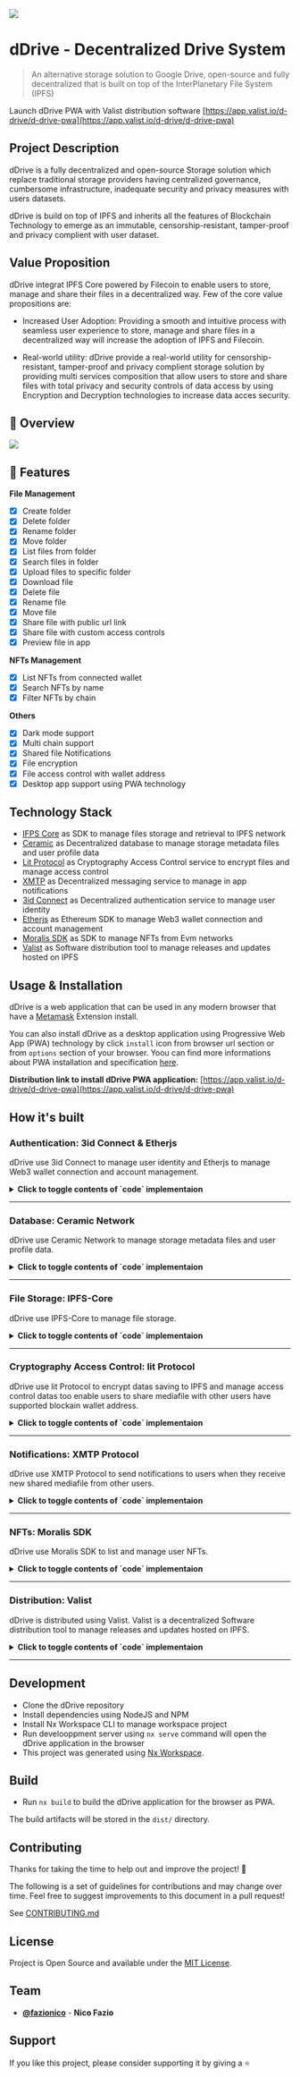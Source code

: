 <img src="./apps/browser/src/assets/icons/icon-72x72.png" />


# dDrive - Decentralized Drive System 

> An alternative storage solution to Google Drive, open-source and fully decentralized that is built on top of the InterPlanetary File System (IPFS) 

Launch dDrive PWA with Valist distribution software [https://app.valist.io/d-drive/d-drive-pwa](https://app.valist.io/d-drive/d-drive-pwa)

## Project Description
dDrive is a fully decentralized and open-source Storage solution which replace traditional storage providers having centralized governance, cumbersome infrastructure, inadequate security and privacy measures with users datasets. 

dDrive is build on top of IPFS and inherits all the features of Blockchain Technology to emerge as an immutable, censorship-resistant, tamper-proof and privacy complient with user dataset.

## Value Proposition
dDrive integrat IPFS Core powered by Filecoin to enable users to store, manage and share their files in a decentralized way. Few of the core value propositions are:

- Increased User Adoption: 
  Providing a smooth and intuitive process with seamless user experience to store, manage and share files in a decentralized way will increase the adoption of IPFS and Filecoin.

- Real-world utility: 
  dDrive provide a real-world utility for censorship-resistant, tamper-proof and privacy complient storage solution by providing multi services composition that allow users to store and share files with total privacy and security controls of data access by using Encryption and Decryption technologies to increase data acces security.

## 👀 Overview

<img src="./ddrive-screenshot-001.png" />

## 🚀 Features

**File Management**

  - [x] Create folder
  - [x] Delete folder
  - [x] Rename folder
  - [x] Move folder
  - [x] List files from folder
  - [x] Search files in folder
  - [x] Upload files to specific folder
  - [x] Download file
  - [x] Delete file
  - [x] Rename file
  - [x] Move file
  - [x] Share file with public url link
  - [x] Share file with custom access controls
  - [x] Preview file in app

**NFTs Management**

  - [x] List NFTs from connected wallet
  - [x] Search NFTs by name
  - [x] Filter NFTs by chain

**Others**

  - [x] Dark mode support
  - [x] Multi chain support
  - [x] Shared file Notifications
  - [x] File encryption 
  - [x] File access control with wallet address
  - [x] Desktop app support using PWA technology

## Technology Stack

- [IFPS Core](./apps/browser/src/app/services/ipfs.service.ts) as SDK to manage files storage and retrieval to IPFS network
- [Ceramic](./apps/browser/src/app/services/ceramic.service.ts) as Decentralized database to manage storage metadata files and user profile data
- [Lit Protocol](./apps/browser/src/app/services/lit.service.ts) as Cryptography Access Control service to encrypt files and manage access control
- [XMTP](./apps/browser/src/app/services/xmtp.service.ts) as Decentralized messaging service to manage in app notifications
- [3id Connect](./apps/browser/src/app/services/did.service.ts) as Decentralized authentication service to manage user identity
- [Etherjs](./apps/browser/src/app/services/did.service.ts) as Ethereum SDK to manage Web3 wallet connection and account management 
- [Moralis SDK](./apps/browser/src/app/services/nft.services.ts) as SDK to manage NFTs from Evm networks
- [Valist](.github/workflows/actions.yml) as Software distribution tool to manage releases and updates hosted on IPFS

## Usage & Installation

dDrive is a web application that can be used in any modern browser that have a [Metamask](https://metamask.io/download.html) Extension install. 

You can also install dDrive as a desktop application using Progressive Web App (PWA) technology by click `install` icon from browser url section or from `options` section of your browser. Yoou can find more informations about PWA installation and specification [here](https://developer.mozilla.org/en-US/docs/Web/Progressive_web_apps/Add_to_home_screen).

**Distribution link to install dDrive PWA application:** [https://app.valist.io/d-drive/d-drive-pwa](https://app.valist.io/d-drive/d-drive-pwa)

## How it's built

### Authentication: 3id Connect & Etherjs

dDrive use 3id Connect to manage user identity and Etherjs to manage Web3 wallet connection and account management. 

<details>
  <summary><b>Click to toggle contents of `code` implementaion</b></summary>

  ```typescript
  export class DIDService {

    async init(ethereumProvider: any) { 
      if (this.did) {
        return this.did;
      }
      this.web3Provider = new ethers.providers.Web3Provider(ethereumProvider, 'any');
      // Request accounts from the Ethereum provider
      const accounts = await this.web3Provider
        .send('eth_requestAccounts', [])
        .catch((err: any) => {
          throw `Error during Web3 Authetication: ${err?.message||'Unknown error'}`;
        });
      if ((accounts?.length||0) === 0) {
        throw 'No accounts found. Please unlock your Ethereum account, refresh the page and try again.';
      }
      // listen event from provider
      this._listenEvent(this.web3Provider);
      const { chainId =  (await this.web3Provider?.getNetwork())?.chainId} = (this.web3Provider.provider as any);
      if (!chainId) {
        throw 'No chainId found. Please unlock your Ethereum account, refresh the page and try again.';
      }
      console.log('[INFO] chainId: ', chainId);    
      this.chainId$.next(chainId.replace('0x', ''));
      // Create an EthereumAuthProvider using the Ethereum provider and requested account
      const account: string = accounts[0];
      this.accountId$.next(account);
      this.did = new DID();
      return this.did;
    }

    async connect() {
      const authProvider = new EthereumAuthProvider(this.web3Provider.provider, this.accountId$.value);
      // Connect the created EthereumAuthProvider to the 3ID Connect instance so it can be used to
      // generate the authentication secret
      const threeID = new ThreeIdConnect()
      await threeID.connect(authProvider);
      // Set the DID provider from the 3ID Connect instance
      this.did.setProvider(threeID.getDidProvider());
    }
  }
  ```

  >  full implementation can be found here: [./apps/browser/src/app/services/did.service.ts](./apps/browser/src/app/services/did.service.ts)

</details>
<hr/>

### Database: Ceramic Network

dDrive use Ceramic Network to manage storage metadata files and user profile data.

<details>
  <summary><b>Click to toggle contents of `code` implementaion</b></summary>

  ```typescript
  export class CeramicService {

    private readonly _db: CeramicClient = new CeramicClient(environment.ceramic.apiHost);
    private readonly _datastore: DIDDataStore = new DIDDataStore({ ceramic: this._db, model: this._getAliases() });
  

    async getAll() {
      if (!this._db?.did) {
        throw 'No DID found';
      }
      const {dDrive: {documentID = null} = {}} = await this._getProfileFromCeramic()||{};
      if (!documentID) {
        throw new Error('No documentID found');
      }
      this._mainDocuumentId = documentID;
      const datas = await this.getData(documentID);
      return datas;
    }

    async saveData(data: {
      [key: string|number]: any;
    }) {
      if (!this._db?.did) {
        throw 'No DID found';
      }
      const doc = await TileDocument.create(this._db, data);
      const _id = doc.id.toString();
      // The stream ID of the created document can then be accessed as the `id` property
      return {_id};
    }

    async updateData(data: {
      [key: string|number]: any;
    }, docId?: string) {
      if (!data?.['_id'] && !docId) {
        throw new Error('No _id found');
      }
      if (!this._db?.did) {
        throw 'No DID found';
      }
      data['lastModifiedIsoDateTime'] =  new Date().toISOString();
      const doc = await TileDocument.load(this._db, docId||data['_id']);
      await doc.update(data);
      return {
        ...doc.content as any,
      };
    }

    async getData(key: string) {
      if (!this._db?.did) {
        throw 'No DID found';
      }
      const doc = await TileDocument.load(this._db, key);
      return {
        ...doc.content as any,
        _id: doc.id.toString()
      };
    }

    async updateUserProfil(value: Partial<IUserProfil>) {
      if (!this._db?.did) {
        throw 'No DID found';
      }
      const {dDrive: {documentID = null, ...previousProfilData} = {}} = await this._getProfileFromCeramic()||{};
      if (!documentID) {
        throw new Error('No documentID found');
      }
      // save the document `id` to the profile data
      const dDrive: IUserProfil = {
        ...previousProfilData,
        ...value,
        latestConnectionISODatetime: new Date().toISOString(),
        documentID,
      } as IUserProfil;
      const updatedProfil = { dDrive };
      await this._datastore.merge('BasicProfile', updatedProfil);
      return updatedProfil;
    }
   
    private async _setupProfile() {
      // create Document to store all files data
      const doc = await TileDocument.create(this._db, {
        files: [],
        lastModifiedIsoDateTime: new Date().toISOString()
      });
      // save the document `id` to the profile data
      const dDrive: IUserProfil = {
        latestConnectionISODatetime: new Date().toISOString(),
        creationISODatetime: new Date().toISOString(),
        documentID: doc.id.toString(),
      };
      await this._datastore.merge('BasicProfile', { dDrive });
      return dDrive;
    }
  }
  ```
  
  > full implementation can be found here: [./apps/browser/src/app/services/ceramic.service.ts](./apps/browser/src/app/services/ceramic.service.ts)
  
</details> 
<hr/>

### File Storage: IPFS-Core

dDrive use IPFS-Core to manage file storage.

<details>
  <summary><b>Click to toggle contents of `code` implementaion</b></summary>

  ```typescript
  export class IPFSService {
    private _ipfsNode!: IPFS;

    async disconect() {
      if (this._ipfsNode) {
        await this._ipfsNode.stop();
      }
    }

    async add(file: File | Blob) {
      if (!this._ipfsNode) {
        this._ipfsNode = await create();
      }
      const nodeIsOnline = this._ipfsNode.isOnline();
      if (!nodeIsOnline) {
        throw new Error('IPFS node is not online');
      }
      const { cid } = await this._ipfsNode.add(file, {
        timeout: 10000,
        preload: true,
        progress: (prog) => console.log(`received: ${prog}`),
      });
      // default cll pin method
      await this.pin(cid.toString());
      return {
        cid: cid.toString()
      };
    }

    async pin(cid: string) {
      if (!this._ipfsNode) {
        this._ipfsNode = await create();
      }
      const nodeIsOnline = this._ipfsNode.isOnline();
      if (!nodeIsOnline) {
        throw new Error('IPFS node is not online');
      }
      await this._ipfsNode.pin.add(cid, {
        timeout: 10000,
      });
    }

    async unpin(cid: string) {
      if (!this._ipfsNode) {
        this._ipfsNode = await create();
      }
      const nodeIsOnline = this._ipfsNode.isOnline();
      if (!nodeIsOnline) {
        throw new Error('IPFS node is not online');
      }
      await this._ipfsNode.pin.rm(cid, {
        timeout: 10000,
      });
    }

    async getFromCID(cid: string, type?: string): Promise<File> {
      if (!this._ipfsNode) {
        this._ipfsNode = await create();
      }
      const nodeIsOnline = this._ipfsNode.isOnline();
      if (!nodeIsOnline) {
        throw new Error('IPFS node is not online');
      }
      const asyncUint8Array = this._ipfsNode.cat(cid, {
        timeout: 10000,
        preload: true,
      });
      const blobsPart = [];
      for await (const chunk of asyncUint8Array) {
        blobsPart.push(chunk);
      }
      const file = new File(blobsPart, cid, { type });
      return file;
    }
  }
  ```

  > full implementation can be found here: [./apps/browser/src/app/services/ipfs.service.ts](./apps/browser/src/app/services/ipfs.service.ts)
  
</details>
<hr/>

### Cryptography Access Control: lit Protocol

dDrive use lit Protocol to encrypt datas saving to IPFS and manage access control datas too enable users to share mediafile with other users have supported blockain wallet address.

<details>
  <summary><b>Click to toggle contents of `code` implementaion</b></summary>

  ```typescript
  export class LitService {

    private async _connect() {
      const client: { connect: () => Promise<void> } = new LitJsSdk.LitNodeClient(
        { debug: false }
      );
      await client.connect();
      this._litNodeClient = client;
    }

    async encrypt(
      file: File | Blob,
      accessControlConditions: IAccessControlConditions[],
      chain = this._chain
    ): Promise<{
      encryptedFile: Blob;
      encryptedSymmetricKey: string;
    }> {
      if (!this._litNodeClient) {
        await this._connect();
      }
      if (!this._authSig) {
        this._authSig = await this._getAuthSig(chain);
      }
      const { encryptedFile, symmetricKey } = await LitJsSdk.encryptFile({
        file: file,
      });

      const encryptedSymmetricKey = await this._litNodeClient.saveEncryptionKey({
        accessControlConditions,
        symmetricKey,
        authSig: this._authSig,
        chain,
        permanent: false,
      });
      return {
        encryptedFile,
        encryptedSymmetricKey: LitJsSdk.uint8arrayToString(
          encryptedSymmetricKey,
          'base16'
        ),
      };
    }

    async decrypt(
      encryptedFile: File | Blob,
      encryptedSymmetricKey: string,
      accessControlConditions: IAccessControlConditions[],
      chain = this._chain
    ): Promise<{ decryptedArrayBuffer: ArrayBuffer }> {
      if (!this._litNodeClient) {
        await this._connect();
      }
      if (!this._authSig) {
        this._authSig = await this._getAuthSig(chain);
      }
      const symmetricKey = await this._litNodeClient.getEncryptionKey({
        accessControlConditions,
        toDecrypt: encryptedSymmetricKey,
        chain,
        authSig: this._authSig,
      });
      const decryptedArrayBuffer: ArrayBuffer = await LitJsSdk.decryptFile({
        symmetricKey: symmetricKey,
        file: encryptedFile,
      });
      return { decryptedArrayBuffer };
    }

    async disconnect() {
      if (!this._litNodeClient) {
        return;
      }
      await LitJsSdk.disconnectWeb3();
      this._litNodeClient = null;
      this._authSig = null;
    }
  }
  ```

  > full implementation can be found here: [./apps/browser/src/app/services/lit.service.ts](./apps/browser/src/app/services/lit.service.ts)
  
</details>  
<hr/>

### Notifications: XMTP Protocol

dDrive use XMTP Protocol to send notifications to users when they receive new shared mediafile from other users.

<details>
  <summary><b>Click to toggle contents of `code` implementaion</b></summary>

  ```typescript
  export class XMTPService {

    async init(web3Provider: ethers.providers.Web3Provider, opts?: ListMessagesOptions | undefined) {
      this._web3Provider = web3Provider;
      // Create the client with your wallet.
      // This will connect to the XMTP development network by default
      const xmtp = await Client.create(this._web3Provider.getSigner());
      this._xmtp.next(xmtp);
      const {conversations = []} = await this.getConversations();
      this._conversations.next(conversations);
      const messages = await this.getPreviousMessagesFromExistingConverstion(opts);
      this.messages$.next(messages);
      this._listenAllUpcomingMessages();
      return xmtp;
    }

    async disconnect() {
      const xmtp = this._xmtp.getValue();
      if (!xmtp) {
        return;
      }
      await xmtp.close();
      this._xmtp.next(null as any);
    }

    async getConversations() {
      if (!this._web3Provider) {
        throw '{XMTPService} Web3Provider not found. Please unlock your Ethereum account, refresh the page and try again.';
      }
      let xmtp = this._xmtp.getValue();
      if (!xmtp) {
        xmtp = await this.init(this._web3Provider);
      }
      const conversations = await xmtp.conversations.list();
      return { conversations };
    }

    async getPreviousMessagesFromExistingConverstion(
      opts?: ListMessagesOptions | undefined
    ): Promise<IXMTPMessage[]> {
      const xmtp = this._xmtp.value;
      const messages = [];
      const conversations = this._conversations.getValue();
      for (const conversation of conversations) {
        // All parameters are optional and can be omitted
        opts = opts
          ? opts
          : {
              // Only show messages from last 24 hours
              startTime: new Date(new Date().setDate(new Date().getDate() - 1)),
              endTime: new Date(),
            };
        // get messages from conversation
        const messagesInConversation = await conversation
          .messages(opts)
          .then((messages) => {
            // filter out messages from self and return
            return messages.filter(
              (message) => message.senderAddress !== xmtp.address
            );
          });
        // add conversation and messages to messages array
        if (messagesInConversation.length > 0) {
          messages.push({
            conversation,
            messagesInConversation,
          });
        }
      };
      return messages;
    }

    async sendMessage(conversation: Conversation, message: string) {
      if (!this._web3Provider) {
        throw '{XMTPService} Web3Provider not found. Please unlock your Ethereum account, refresh the page and try again.';
      }
      await conversation.send(message);
    }

    async startNewConversation(address: string) {
      if (!this._web3Provider) {
        throw '{XMTPService} Web3Provider not found. Please unlock your Ethereum account, refresh the page and try again.';
      }
      let xmtp = this._xmtp.getValue();
      if (!xmtp) {
        xmtp = await this.init(this._web3Provider);
      }
      const conversation = await xmtp.conversations
        .newConversation(address)
        .catch((e) => {
          throw e?.message || `Failed to start conversation with ${address}`;
        });
      // this._addListener(conversation);
      this._conversations.next([...this._conversations.getValue(), conversation]);
      return { conversation };
    }

    private async _listenAllUpcomingMessages() {
      if (!this._web3Provider) {
        throw '{XMTPService} Web3Provider not found. Please unlock your Ethereum account, refresh the page and try again.';
      }
      const xmtp = this._xmtp.value;
      // Listen for new messages in existing conversations and new conversations
      const streamAllMessages = await xmtp.conversations.streamAllMessages();
      for await (const message of streamAllMessages) {
        // filter out messages from self
        if (message.senderAddress !== xmtp.address) {
          this.messages$.next([
            ...this.messages$.getValue(),
            { messagesInConversation: [message] }
          ]);
        }
        break;
      }
    }
  }
  ```

  > full implementation can be found here: [./apps/browser/src/app/services/xmtp.service.ts](./apps/browser/src/app/services/xmtp.service.ts)
  
</details>
<hr/>

### NFTs: Moralis SDK

dDrive use Moralis SDK to list and manage user NFTs.

<details>
  <summary><b>Click to toggle contents of `code` implementaion</b></summary>

  ```typescript
  export class NFTService {

    async connect() {
      this._core = MoralisCore.create();
      this._evmApi = MoralisEvmApi.create(this._core);
      this._core.registerModules([this._evmApi]);
      await this._core.start({
        apiKey: environment.moralis.apiKey,
      });
    }

    async getWalletNFTs(address: string, chain: EvmChain = EvmChain.MUMBAI) {
      Moralis.start({
        apiKey: environment.moralis.apiKey
      });
      const response = await Moralis.EvmApi.nft.getWalletNFTs({
        address,
        chain,
      });    
      return response.result;
    }

    async getWalletNFTsFromAllChain(address: string) {
      const chains = this._chains;
      const nfts = await Promise.all(
        chains.map(async (chain) => this.getWalletNFTs(address, chain))
      ).then((nfts) => nfts.flat());
      this._nfts$.next(nfts);
      return nfts;
    }
  }
  ```

  > full implementation can be found here: [./apps/browser/src/app/services/nft.service.ts](./apps/browser/src/app/services/nft.service.ts)

</details>
<hr/>

### Distribution: Valist

dDrive is distributed using Valist. Valist is a decentralized Software distribution tool to manage releases and updates hosted on IPFS.

<details>
  <summary><b>Click to toggle contents of `code` implementaion</b></summary>

  ```yaml
  # comming soon
  ```

  > full implementation can be found here: [.github/workflows/actions.yml](.github/workflows/actions.yml)
  
</details>
<hr/>

## Development

- Clone the dDrive repository
- Install dependencies using NodeJS and NPM
- Install Nx Workspace CLI to manage workspace project
- Run develooppment server using `nx serve` command will open the dDrive application in the browser
- This project was generated using [Nx Workspace](https://nx.dev).

## Build
- Run `nx build` to build the dDrive application for the browser as PWA. 

The build artifacts will be stored in the `dist/` directory.

## Contributing

Thanks for taking the time to help out and improve the project! 🎉

The following is a set of guidelines for contributions and may change over time. Feel free to suggest improvements to this document in a pull request!

See [CONTRIBUTING.md](CONTRIBUTING.md)

## License

Project is Open Source and available under the [MIT License](LICENSE).

## Team

- [**@fazionico**](https://github.com/FazioNico) - **Nico Fazio** 

## Support

If you like this project, please consider supporting it by giving a ⭐️
